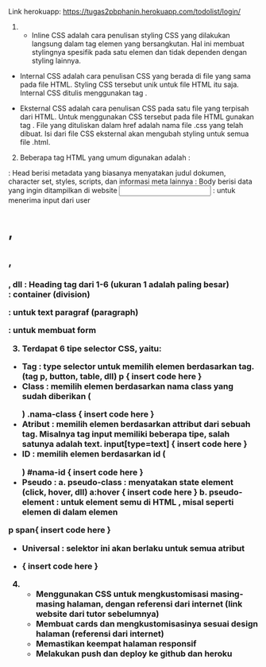 Link herokuapp: https://tugas2pbphanin.herokuapp.com/todolist/login/

1. - Inline CSS adalah cara penulisan styling CSS yang dilakukan langsung dalam tag elemen yang bersangkutan. Hal ini membuat stylingnya spesifik pada satu elemen dan tidak dependen dengan styling lainnya.

- Internal CSS adalah cara penulisan CSS yang berada di file yang sama pada file HTML. Styling CSS tersebut unik untuk file HTML itu saja. Internal CSS ditulis menggunakan tag <style> .selector {styling properties} </style>.

- Eksternal CSS adalah cara penulisan CSS pada satu file yang terpisah dari HTML. Untuk menggunakan CSS tersebut pada file HTML gunakan tag <link rel="stylesheet" href="mystyle.css">. File yang dituliskan dalam href adalah nama file .css yang telah dibuat. Isi dari file CSS eksternal akan mengubah styling untuk semua file .html.

2. Beberapa tag HTML yang umum digunakan adalah :
<head> : Head berisi metadata yang biasanya menyatakan judul dokumen, character set, styles, scripts, dan informasi meta lainnya
<body> : Body berisi data yang ingin ditampilkan di website
<input> : untuk menerima input dari user
<h1>, <h2>, <h3>, dll : Heading tag dari 1-6 (ukuran 1 adalah paling besar)
<div> : container (division)
<p> : untuk text paragraf (paragraph)
<form> : untuk membuat form 

3. Terdapat 6 tipe selector CSS, yaitu:

- Tag : type selector untuk memilih elemen berdasarkan tag. (tag p, button, table, dll)
p {
    insert code here
}
- Class : memilih elemen berdasarkan nama class yang sudah diberikan (<p class="nama-class"></p>)
.nama-class {
    insert code here
}
- Atribut : memilih elemen berdasarkan attribut dari sebuah tag. Misalnya tag input memiliki beberapa tipe, salah satunya adalah text.
input[type=text] {
    insert code here
}
- ID : memilih elemen berdasarkan id (<p id="nama-id"></p>)
#nama-id {
    insert code here
}
- Pseudo : a. pseudo-class : menyatakan state element (click, hover, dll)
a:hover {
    insert code here
}
b. pseudo-element : untuk element semu di HTML , misal seperti elemen di dalam elemen

p span{
    insert code here
}
- Universal : selektor ini akan berlaku untuk semua atribut
* {
    insert code here
}

4. - Menggunakan CSS untuk mengkustomisasi masing-masing halaman, dengan referensi dari internet (link website dari tutor sebelumnya)
   - Membuat cards dan mengkustomisasinya sesuai design halaman (referensi dari internet)
   - Memastikan keempat halaman responsif
   - Melakukan push dan deploy ke github dan heroku
